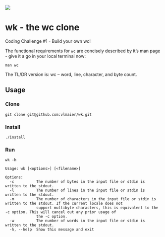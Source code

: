 ![](https://github.com/vlmaier/wk/actions/workflows/build.yml/badge.svg)

# wk - the wc clone

Coding Challenge #1 - Build your own wc!

The functional requirements for `wc` are concisely described by it’s man page - give it a go in your local terminal now:

```shell
man wc
```

The TL/DR version is: wc – word, line, character, and byte count.

## Usage

### Clone

```shell
git clone git@github.com:vlmaier/wk.git
```

### Install

```shell
./install
```

### Run

```shell
wk -h
```

```console
Usage: wk [<options>] [<filename>]

Options:
  -c          The number of bytes in the input file or stdin is written to the stdout.
  -l          The number of lines in the input file or stdin is written to the stdout.
  -m          The number of characters in the input file or stdin is written to the stdout. If the current locale does not
              support multibyte characters, this is equivalent to the -c option. This will cancel out any prior usage of
              the -c option.
  -w          The number of words in the input file or stdin is written to the stdout.
  -h, --help  Show this message and exit
```